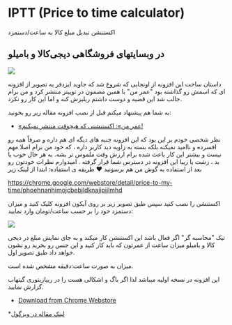 IPTT (Price to time calculator)
=======
اکستنشن تبدیل مبلغ کالا به ساعت/دستمزد

در وبسایتهای فروشگاهی دیجی‌کالا و بامیلو
-----

![](https://files.virgool.io/upload/users/3676/posts/m2saanql80wb/cmxgqdcokan5.png)

داستان ساخت این افزونه از اونجایی که شروع شد که جاوید ایزدفر یه تصویر از افزونه ای که اسمش رو گذاشته بود  "عمر من" با همین مضمون در توییتر منتشر کرد و من برام جالب شد این قضیه و دوست داشتم ریلیزش کنه و اما این کار رو نکرد.

به شما هم پیشنهاد میکنم قبل از نصب افزونه مقاله زیر رو بخونید:

* [«عمر من»: اکستنشنی که هیچوقت منتشر نمیکنم!](https://virgool.io/@JavidIzadfar/%D8%B9%D9%85%D8%B1-%D9%85%D9%86-%D8%A7%DA%A9%D8%B3%D8%AA%D9%86%D8%B4%D9%86%DB%8C-%DA%A9%D9%87-%D9%87%DB%8C%DA%86%D9%88%D9%82%D8%AA-%D9%85%D9%86%D8%AA%D8%B4%D8%B1-%D9%86%D9%85%DB%8C%DA%A9%D9%86%D9%85-ro0ruevctaio)

نظر شخصی خودم بر این بود که این افزونه جنبه های دیگه ای هم داره و صرفاً همه رو افسرده و ناامید نمیکنه بلکه بسته به زاویه دید کاربر داره ، که خود من برام اصلا مهم نیست و بیشتر این کار باعث شده برام  ارزش وقت ملموس تر بشه.
به هر حال خوب یا بد ، زشت یا زیبا این افزونه در دسترس شما قرار گرفته . امیدوارم نظرات خودتون رو بعد از استفاده به گوش من هم برسونید ♥
طریقه ی استفاده:
ابتدا از لینک زیر

https://chrome.google.com/webstore/detail/price-to-my-time/phoehnanhimojcbebjldknajipijlmhd

اکستنشن را نصب کنید سپس طبق تصویر زیر بر روی آیکون افزونه کلیک کنید و میزان دستمزد خود را بر حسب ساعت/تومان وارد نمایید:

![](https://files.virgool.io/upload/users/3676/posts/m2saanql80wb/1ofpephzjm3y.png)

تیک "محاسبه گر" اگر فعال باشد این اکستنشن کار میکند و به جای نمایش مبلغ در دیجی کالا و بامیلو میزان ساعت از عمرتون که باید کار کنید و این جنس رو بخرید رو نشون خواهد داد طبق تصویر اول.

میزان به صورت ساعت:دقیقه مشخص شده است.


این افزونه در نسخه اولیه میباشد لذا اگر باگ و اشکالی هست را در ریپازیتوری گیتهاب گزارش نمایید.
* [Download from Chrome Webstore](https://chrome.google.com/webstore/detail/iptt/phoehnanhimojcbebjldknajipijlmhd)

*[لینک مقاله در ویرگول](https://virgool.io/@mahmoudetc/%D8%A7%DA%A9%D8%B3%D8%AA%D9%86%D8%B4%D9%86-%DA%A9%D8%B1%D9%88%D9%85-%D8%AA%D8%A8%D8%AF%DB%8C%D9%84-%D9%82%DB%8C%D9%85%D8%AA-%D8%A8%D9%87-%D8%B3%D8%A7%D8%B9%D8%AA-%D8%AF%D8%B3%D8%AA%D9%85%D8%B2%D8%AF-m2saanql80wb)
